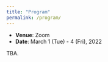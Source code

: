 ```yaml
---
title: "Program"
permalink: /program/
---
```


- **Venue**: Zoom
- **Date**: March 1 (Tue) - 4 (Fri), 2022

TBA.